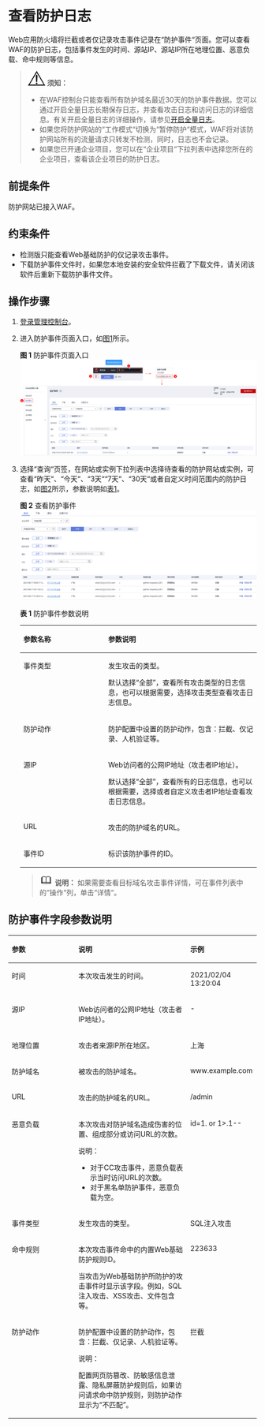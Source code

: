 # 查看防护日志<a name="waf_01_0156"></a>

Web应用防火墙将拦截或者仅记录攻击事件记录在“防护事件“页面。您可以查看WAF的防护日志，包括事件发生的时间、源站IP、源站IP所在地理位置、恶意负载、命中规则等信息。

>![](public_sys-resources/icon-notice.gif) **须知：** 
>-   在WAF控制台只能查看所有防护域名最近30天的防护事件数据。您可以通过开启全量日志长期保存日志，并查看攻击日志和访问日志的详细信息。有关开启全量日志的详细操作，请参见[开启全量日志](开启全量日志.md)。
>-   如果您将防护网站的“工作模式“切换为“暂停防护“模式，WAF将对该防护网站所有的流量请求只转发不检测，同时，日志也不会记录。
>-   如果您已开通企业项目，您可以在“企业项目“下拉列表中选择您所在的企业项目，查看该企业项目的防护日志。

## 前提条件<a name="section1337552712154"></a>

防护网站已接入WAF。

## 约束条件<a name="section634710863318"></a>

-   检测版只能查看Web基础防护的仅记录攻击事件。
-   下载防护事件文件时，如果您本地安装的安全软件拦截了下载文件，请关闭该软件后重新下载防护事件文件。

## 操作步骤<a name="section8956201516165"></a>

1.  [登录管理控制台](https://console.huaweicloud.com/?locale=zh-cn)。
2.  进入防护事件页面入口，如[图1](#fig182151235121911)所示。

    **图 1**  防护事件页面入口<a name="fig182151235121911"></a>  
    ![](figures/防护事件页面入口.png "防护事件页面入口")

3.  选择“查询“页签，在网站或实例下拉列表中选择待查看的防护网站或实例，可查看“昨天“、“今天“、“3天““7天“、“30天“或者自定义时间范围内的防护日志，如[图2](#waf_01_0024_fig194311743164914)所示，参数说明如[表1](#waf_01_0024_table146358613417)。

    **图 2**  查看防护事件<a name="waf_01_0024_fig194311743164914"></a>  
    ![](figures/查看防护事件.png "查看防护事件")

    **表 1**  防护事件参数说明

    <a name="waf_01_0024_table146358613417"></a>
    <table><thead align="left"><tr id="waf_01_0024_row863606163419"><th class="cellrowborder" valign="top" width="35.809999999999995%" id="mcps1.2.3.1.1"><p id="waf_01_0024_p18636268343"><a name="waf_01_0024_p18636268343"></a><a name="waf_01_0024_p18636268343"></a>参数名称</p>
    </th>
    <th class="cellrowborder" valign="top" width="64.19%" id="mcps1.2.3.1.2"><p id="waf_01_0024_p26369693419"><a name="waf_01_0024_p26369693419"></a><a name="waf_01_0024_p26369693419"></a>参数说明</p>
    </th>
    </tr>
    </thead>
    <tbody><tr id="waf_01_0024_row18636563347"><td class="cellrowborder" valign="top" width="35.809999999999995%" headers="mcps1.2.3.1.1 "><p id="waf_01_0024_p154212041980"><a name="waf_01_0024_p154212041980"></a><a name="waf_01_0024_p154212041980"></a>事件类型</p>
    </td>
    <td class="cellrowborder" valign="top" width="64.19%" headers="mcps1.2.3.1.2 "><p id="waf_01_0024_p263610619345"><a name="waf_01_0024_p263610619345"></a><a name="waf_01_0024_p263610619345"></a>发生攻击的类型。</p>
    <p id="waf_01_0024_p946816714218"><a name="waf_01_0024_p946816714218"></a><a name="waf_01_0024_p946816714218"></a>默认选择<span class="parmvalue" id="waf_01_0024_parmvalue84681576425"><a name="waf_01_0024_parmvalue84681576425"></a><a name="waf_01_0024_parmvalue84681576425"></a>“全部”</span>，查看所有攻击类型的日志信息，也可以根据需要，选择攻击类型查看攻击日志信息。</p>
    </td>
    </tr>
    <tr id="waf_01_0024_row14240104218184"><td class="cellrowborder" valign="top" width="35.809999999999995%" headers="mcps1.2.3.1.1 "><p id="waf_01_0024_p1924114217183"><a name="waf_01_0024_p1924114217183"></a><a name="waf_01_0024_p1924114217183"></a>防护动作</p>
    </td>
    <td class="cellrowborder" valign="top" width="64.19%" headers="mcps1.2.3.1.2 "><p id="waf_01_0024_p8241144251813"><a name="waf_01_0024_p8241144251813"></a><a name="waf_01_0024_p8241144251813"></a>防护配置中设置的防护动作，包含：拦截、仅记录、人机验证等。</p>
    </td>
    </tr>
    <tr id="waf_01_0024_row1563616616349"><td class="cellrowborder" valign="top" width="35.809999999999995%" headers="mcps1.2.3.1.1 "><p id="waf_01_0024_p1842971315816"><a name="waf_01_0024_p1842971315816"></a><a name="waf_01_0024_p1842971315816"></a>源IP</p>
    </td>
    <td class="cellrowborder" valign="top" width="64.19%" headers="mcps1.2.3.1.2 "><p id="waf_01_0024_p15246151320427"><a name="waf_01_0024_p15246151320427"></a><a name="waf_01_0024_p15246151320427"></a>Web访问者的公网IP地址（攻击者IP地址）。</p>
    <p id="waf_01_0024_p66364618344"><a name="waf_01_0024_p66364618344"></a><a name="waf_01_0024_p66364618344"></a>默认选择<span class="parmvalue" id="waf_01_0024_parmvalue827165894119"><a name="waf_01_0024_parmvalue827165894119"></a><a name="waf_01_0024_parmvalue827165894119"></a>“全部”</span>，查看所有的日志信息，也可以根据需要，选择或者自定义攻击者IP地址查看攻击日志信息。</p>
    </td>
    </tr>
    <tr id="waf_01_0024_row188821953151813"><td class="cellrowborder" valign="top" width="35.809999999999995%" headers="mcps1.2.3.1.1 "><p id="waf_01_0024_p52821913132015"><a name="waf_01_0024_p52821913132015"></a><a name="waf_01_0024_p52821913132015"></a>URL</p>
    </td>
    <td class="cellrowborder" valign="top" width="64.19%" headers="mcps1.2.3.1.2 "><p id="waf_01_0024_p13282171312014"><a name="waf_01_0024_p13282171312014"></a><a name="waf_01_0024_p13282171312014"></a>攻击的防护域名的URL。</p>
    </td>
    </tr>
    <tr id="waf_01_0024_row1698513261914"><td class="cellrowborder" valign="top" width="35.809999999999995%" headers="mcps1.2.3.1.1 "><p id="waf_01_0024_p1098612161914"><a name="waf_01_0024_p1098612161914"></a><a name="waf_01_0024_p1098612161914"></a>事件ID</p>
    </td>
    <td class="cellrowborder" valign="top" width="64.19%" headers="mcps1.2.3.1.2 "><p id="waf_01_0024_p149863211915"><a name="waf_01_0024_p149863211915"></a><a name="waf_01_0024_p149863211915"></a>标识该防护事件的ID。</p>
    </td>
    </tr>
    </tbody>
    </table>

    >![](public_sys-resources/icon-note.gif) **说明：** 
    >如果需要查看目标域名攻击事件详情，可在事件列表中的“操作“列，单击“详情“。


## 防护事件字段参数说明<a name="section167932044131816"></a>

<a name="table135241210519"></a>
<table><thead align="left"><tr id="row1974514102910"><th class="cellrowborder" valign="top" width="26.840000000000003%" id="mcps1.1.4.1.1"><p id="p597441420295"><a name="p597441420295"></a><a name="p597441420295"></a>参数</p>
</th>
<th class="cellrowborder" valign="top" width="45.019999999999996%" id="mcps1.1.4.1.2"><p id="p6974414102919"><a name="p6974414102919"></a><a name="p6974414102919"></a>说明</p>
</th>
<th class="cellrowborder" valign="top" width="28.139999999999997%" id="mcps1.1.4.1.3"><p id="p85671750192915"><a name="p85671750192915"></a><a name="p85671750192915"></a>示例</p>
</th>
</tr>
</thead>
<tbody><tr id="row2097419141294"><td class="cellrowborder" valign="top" width="26.840000000000003%" headers="mcps1.1.4.1.1 "><p id="p2974201442914"><a name="p2974201442914"></a><a name="p2974201442914"></a>时间</p>
</td>
<td class="cellrowborder" valign="top" width="45.019999999999996%" headers="mcps1.1.4.1.2 "><p id="p1397441472910"><a name="p1397441472910"></a><a name="p1397441472910"></a>本次攻击发生的时间。</p>
</td>
<td class="cellrowborder" valign="top" width="28.139999999999997%" headers="mcps1.1.4.1.3 "><p id="p35674506292"><a name="p35674506292"></a><a name="p35674506292"></a>2021/02/04 13:20:04</p>
</td>
</tr>
<tr id="row16974214122915"><td class="cellrowborder" valign="top" width="26.840000000000003%" headers="mcps1.1.4.1.1 "><p id="p129741714182915"><a name="p129741714182915"></a><a name="p129741714182915"></a>源IP</p>
</td>
<td class="cellrowborder" valign="top" width="45.019999999999996%" headers="mcps1.1.4.1.2 "><p id="p897491402910"><a name="p897491402910"></a><a name="p897491402910"></a>Web访问者的公网IP地址（攻击者IP地址）。</p>
</td>
<td class="cellrowborder" valign="top" width="28.139999999999997%" headers="mcps1.1.4.1.3 "><p id="p105689506291"><a name="p105689506291"></a><a name="p105689506291"></a>-</p>
</td>
</tr>
<tr id="row115850533556"><td class="cellrowborder" valign="top" width="26.840000000000003%" headers="mcps1.1.4.1.1 "><p id="p8347194004314"><a name="p8347194004314"></a><a name="p8347194004314"></a>地理位置</p>
</td>
<td class="cellrowborder" valign="top" width="45.019999999999996%" headers="mcps1.1.4.1.2 "><p id="p10347194011433"><a name="p10347194011433"></a><a name="p10347194011433"></a>攻击者来源IP所在地区。</p>
</td>
<td class="cellrowborder" valign="top" width="28.139999999999997%" headers="mcps1.1.4.1.3 "><p id="p1586175325511"><a name="p1586175325511"></a><a name="p1586175325511"></a>上海</p>
</td>
</tr>
<tr id="row5974214142915"><td class="cellrowborder" valign="top" width="26.840000000000003%" headers="mcps1.1.4.1.1 "><p id="p1697418143295"><a name="p1697418143295"></a><a name="p1697418143295"></a>防护域名</p>
</td>
<td class="cellrowborder" valign="top" width="45.019999999999996%" headers="mcps1.1.4.1.2 "><p id="p139741914172918"><a name="p139741914172918"></a><a name="p139741914172918"></a>被攻击的防护域名。</p>
</td>
<td class="cellrowborder" valign="top" width="28.139999999999997%" headers="mcps1.1.4.1.3 "><p id="p05681650112910"><a name="p05681650112910"></a><a name="p05681650112910"></a>www.example.com</p>
</td>
</tr>
<tr id="row7974191410290"><td class="cellrowborder" valign="top" width="26.840000000000003%" headers="mcps1.1.4.1.1 "><p id="p4974614192910"><a name="p4974614192910"></a><a name="p4974614192910"></a>URL</p>
</td>
<td class="cellrowborder" valign="top" width="45.019999999999996%" headers="mcps1.1.4.1.2 "><p id="p7974214192913"><a name="p7974214192913"></a><a name="p7974214192913"></a>攻击的防护域名的URL。</p>
</td>
<td class="cellrowborder" valign="top" width="28.139999999999997%" headers="mcps1.1.4.1.3 "><p id="p11568165019298"><a name="p11568165019298"></a><a name="p11568165019298"></a>/admin</p>
</td>
</tr>
<tr id="row497419142294"><td class="cellrowborder" valign="top" width="26.840000000000003%" headers="mcps1.1.4.1.1 "><p id="p49741214182915"><a name="p49741214182915"></a><a name="p49741214182915"></a>恶意负载</p>
</td>
<td class="cellrowborder" valign="top" width="45.019999999999996%" headers="mcps1.1.4.1.2 "><p id="p89741214152914"><a name="p89741214152914"></a><a name="p89741214152914"></a>本次攻击对防护域名造成伤害的位置、组成部分或访问URL的次数。</p>
<div class="note" id="note13360257154213"><a name="note13360257154213"></a><a name="note13360257154213"></a><span class="notetitle"> 说明： </span><div class="notebody"><a name="ul82641428194510"></a><a name="ul82641428194510"></a><ul id="ul82641428194510"><li>对于CC攻击事件，恶意负载表示当时访问URL的次数。</li><li>对于黑名单防护事件，恶意负载为空。</li></ul>
</div></div>
</td>
<td class="cellrowborder" valign="top" width="28.139999999999997%" headers="mcps1.1.4.1.3 "><p id="p205681050122917"><a name="p205681050122917"></a><a name="p205681050122917"></a>id=1. or 1&gt;.1--</p>
</td>
</tr>
<tr id="row997451422910"><td class="cellrowborder" valign="top" width="26.840000000000003%" headers="mcps1.1.4.1.1 "><p id="p10974141472912"><a name="p10974141472912"></a><a name="p10974141472912"></a>事件类型</p>
</td>
<td class="cellrowborder" valign="top" width="45.019999999999996%" headers="mcps1.1.4.1.2 "><p id="p997451412913"><a name="p997451412913"></a><a name="p997451412913"></a>发生攻击的类型。</p>
</td>
<td class="cellrowborder" valign="top" width="28.139999999999997%" headers="mcps1.1.4.1.3 "><p id="p45681550192912"><a name="p45681550192912"></a><a name="p45681550192912"></a>SQL注入攻击</p>
</td>
</tr>
<tr id="row3616173212311"><td class="cellrowborder" valign="top" width="26.840000000000003%" headers="mcps1.1.4.1.1 "><p id="p1661810328316"><a name="p1661810328316"></a><a name="p1661810328316"></a>命中规则</p>
</td>
<td class="cellrowborder" valign="top" width="45.019999999999996%" headers="mcps1.1.4.1.2 "><p id="p861812325318"><a name="p861812325318"></a><a name="p861812325318"></a>本次攻击事件命中的内置Web基础防护规则ID。</p>
<p id="p1586812281504"><a name="p1586812281504"></a><a name="p1586812281504"></a>当攻击为Web基础防护所防护的攻击事件时显示该字段。例如，SQL注入攻击、XSS攻击、文件包含等。</p>
</td>
<td class="cellrowborder" valign="top" width="28.139999999999997%" headers="mcps1.1.4.1.3 "><p id="p136181532103119"><a name="p136181532103119"></a><a name="p136181532103119"></a>223633</p>
</td>
</tr>
<tr id="row18974111442915"><td class="cellrowborder" valign="top" width="26.840000000000003%" headers="mcps1.1.4.1.1 "><p id="p5974111472911"><a name="p5974111472911"></a><a name="p5974111472911"></a>防护动作</p>
</td>
<td class="cellrowborder" valign="top" width="45.019999999999996%" headers="mcps1.1.4.1.2 "><p id="p2974191432920"><a name="p2974191432920"></a><a name="p2974191432920"></a>防护配置中设置的防护动作，包含：拦截、仅记录、人机验证等。</p>
<div class="note" id="note169113313402"><a name="note169113313402"></a><a name="note169113313402"></a><span class="notetitle"> 说明： </span><div class="notebody"><p id="p11692173324019"><a name="p11692173324019"></a><a name="p11692173324019"></a>配置网页防篡改、防敏感信息泄露、隐私屏蔽防护规则后，如果访问请求命中防护规则，则防护动作显示为<span class="parmvalue" id="parmvalue16669145174420"><a name="parmvalue16669145174420"></a><a name="parmvalue16669145174420"></a>“不匹配”</span>。</p>
</div></div>
</td>
<td class="cellrowborder" valign="top" width="28.139999999999997%" headers="mcps1.1.4.1.3 "><p id="p17568185017291"><a name="p17568185017291"></a><a name="p17568185017291"></a>拦截</p>
</td>
</tr>
</tbody>
</table>

